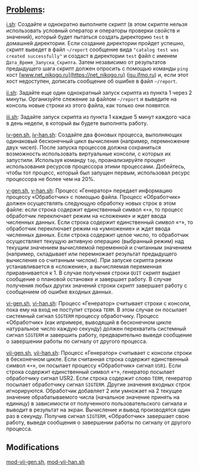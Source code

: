 ## [Problems](problems.pdf):
[i.sh](i.sh): Создайте и однократно выполните скрипт (в этом скрипте нельзя использовать условный оператор и операторы проверки свойств и значений), который будет пытаться создать директорию `test` в домашней директории. Если создание директории пройдет успешно, скрипт выведет в файл `~/report` сообщение вида `"catalog test was created successfully"` и создаст в директории `test` файл с именем `Дата_Время_Запуска_Скрипта`. Затем независимо от результатов предыдущего шага скрипт должен опросить с помощью команды `ping` хост [www.net_nikogo.ru](https://net_nikogo.ru) ([isu.ifmo.ru](https://isu.ifmo.ru/ 'аналог, т.к. до основного нельзя достучаться')) и, если этот хост недоступен, дописать сообщение об ошибке в файл `~/report`.

[ii.sh](ii.sh): Задайте еще один однократный запуск скрипта из пункта 1 через 2 минуты. Организуйте слежение за файлом `~/report` и выведите на консоль новые строки из этого файла, как только они появятся.

[iii.sh](iii.sh): Задайте запуск скрипта из пункта 1 каждые 5 минут каждого часа в день недели, в который вы будете выполнять работу.

[iv-gen.sh](iv-gen.sh), [iv-han.sh](iv-han.sh): Создайте два фоновых процесса, выполняющих одинаковый бесконечный цикл вычисления (например, перемножение двух чисел). После запуска процессов должна сохраниться возможность использовать виртуальные консоли, с которых их запустили. Используя команду `top`, проанализируйте процент использования ресурсов процессора этими процессами. Добейтесь, чтобы тот процесс, который был запущен первым, использовал ресурс процессора не более чем на 20%.

[v-gen.sh](v-gen.sh), [v-han.sh](v-han.sh): Процесс «Генератор» передает информацию процессу «Обработчик» с помощью файла. Процесс «Обработчик» должен осуществлять следующую обработку новых строк в этом файле: если строка содержит единственный символ «`+`», то процесс обработчик переключает режим на «сложение» и ждет ввода численных данных. Если строка содержит единственный символ «`*`», то обработчик переключает режим на «умножение» и ждет ввода численных данных. Если строка содержит целое число, то обработчик осуществляет текущую активную операцию (выбранный режим) над текущим значением вычисляемой переменной и считанным значением (например, складывает или перемножает результат предыдущего вычисления со считанным числом). При запуске скрипта режим устанавливается в «сложение», а вычисляемая переменная приравнивается к 1. В случае получения строки `QUIT` скрипт выдает сообщение о плановой остановке и завершает работу. В случае получения любых других значений строки скрипт завершает работу с сообщением об ошибке входных данных.

[vi-gen.sh](vi-gen.sh), [vi-han.sh](vi-han.sh): Процесс «Генератор» считывает строки с консоли, пока ему на вход не поступит строка `TERM`. В этом случае он посылает системный сигнал `SIGTERM` процессу обработчику. Процесс «Обработчик» (как ипримере, выводящий в бесконечном цикле натуральное число каждую секунду) должен перехватить системный сигнал `SIGTERM` и завершить работу, предварительно выведя сообщение о завершении работы по сигналу от другого процесса.

[vii-gen.sh](vii-gen.sh), [vii-han.sh](vii-han.sh): Процесс «Генератор» считывает с консоли строки в бесконечном цикле. Если считанная строка содержит единственный символ «`+`», он посылает процессу «Обработчик» сигнал `USR1`. Если строка содержит единственный символ «`*`», генератор посылает обработчику сигнал USR2. Если строка содержит слово `TERM`, генератор посылает обработчику сигнал `SIGTERM`. Другие значения входных строк игнорируются. Обработчик добавляет 2 или умножает на 2 текущее значение обрабатываемого числа (начальное значение принять на единицу) в зависимости от полученного пользовательского сигнала и выводит в результат на экран. Вычисление и вывод производятся один раз в секунду. Получив сигнал `SIGTERM`, «Обработчик» завершает свою работу, выведя сообщения о завершении работы по сигналу от другого процесса.


## Modifications
[mod-vii-gen.sh](/lab4/mods/mod-vii-gen.sh), [mod-vii-han.sh](/lab4/mods/mod-vii-han.sh) 
